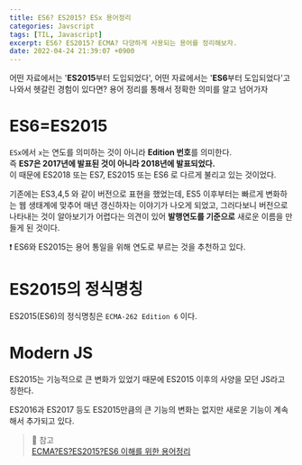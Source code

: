 ```yaml
---
title: ES6? ES2015? ESx 용어정리
categories: Javscript
tags: [TIL, Javascript]
excerpt: ES6? ES2015? ECMA? 다양하게 사용되는 용어를 정리해보자.
date: 2022-04-24 21:39:07 +0900
---
```


어떤 자료에서는 '**ES2015**부터 도입되었다', 어떤 자료에서는 '**ES6**부터 도입되었다'고 나와서 헷갈린 경험이 있다면? 용어 정리를 통해서 정확한 의미를 알고 넘어가자

# ES6=ES2015

`ESx`에서 `x`는 연도를 의미하는 것이 아니라 **Edition 번호**를 의미한다.  
즉 **ES7은 2017년에 발표된 것이 아니라 2018년에 발표되었다.**  
이 때문에 ES2018 또는 ES7, ES2015 또는 ES6 로 다르게 불리고 있는 것이었다.

기존에는 ES3,4,5 와 같이 버전으로 표현을 했었는데, ES5 이후부터는 빠르게 변화하는 웹 생태계에 맞추어 매년 갱신하자는 이야기가 나오게 되었고, 그러다보니 버전으로 나타내는 것이 알아보기가 어렵다는 의견이 있어 **발행연도를 기준으로** 새로운 이름을 만들게 된 것이다.

❗️ ES6와 ES2015는 용어 통일을 위해 연도로 부르는 것을 추천하고 있다.

# ES2015의 정식명칭

ES2015(ES6)의 정식명칭은 `ECMA-262 Edition 6` 이다.

# Modern JS

ES2015는 기능적으로 큰 변화가 있었기 때문에 ES2015 이후의 사양을 모던 JS라고 칭한다.

ES2016과 ES2017 등도 ES2015만큼의 큰 기능의 변화는 없지만 새로운 기능이 계속해서 추가되고 있다.

> 📖 참고  
> [ECMA?ES?ES2015?ES6 이해를 위한 용어정리](https://negabaro.github.io/archive/es6-es2015)
